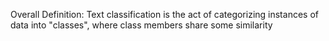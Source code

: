 Overall Definition: Text classification is the act of categorizing instances of data into "classes", where class members share some similarity

